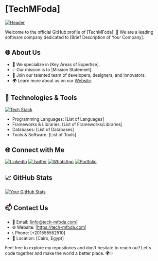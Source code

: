 # [TechMFoda]

[![Header](https://img.shields.io/badge/-Your%20Company%20Name-000?style=flat&logo=GitHub&logoColor=white)](https://github.com/monzerfoda)

Welcome to the official GitHub profile of [TechMFoda]! 🚀 We are a leading software company dedicated to [Brief Description of Your Company].

## 🌐 About Us

- 🚀 We specialize in [Key Areas of Expertise].
- 💡 Our mission is to [Mission Statement].
- 👥 Join our talented team of developers, designers, and innovators.
- 🌍 Learn more about us on our [Website](https://tech-mfoda.com).

## 🔧 Technologies & Tools

[![Tech Stack](https://img.shields.io/badge/-Tech%20Stack-000?style=flat&logoColor=white)](https://github.com/monzerfoda)

- Programming Languages: [List of Languages]
- Frameworks & Libraries: [List of Frameworks/Libraries]
- Databases: [List of Databases]
- Tools & Software: [List of Tools]

## 🌐 Connect with Me

[![LinkedIn](https://img.shields.io/badge/-LinkedIn-0A66C2?style=flat&logo=LinkedIn&logoColor=white)](https://www.linkedin.com/in/mfoda-tech)
[![Twitter](https://img.shields.io/badge/-Twitter-1DA1F2?style=flat&logo=Twitter&logoColor=white)](https://twitter.com/MfodaTech)
[![WhatsApp](https://img.shields.io/badge/-WhatsApp-25D366?style=flat&logo=WhatsApp&logoColor=white)](https://wa.me/201555552510)
[![Portfolio](https://img.shields.io/badge/-Portfolio-000?style=flat&logoColor=white)](https://your-portfolio.com)

## 📈 GitHub Stats

[![Your GitHub Stats](https://github-readme-stats.vercel.app/api?username=monzerfoda&show_icons=true&hide=contribs,prs&cache_seconds=86400&theme=radical)](https://github.com/monzerfoda)

## 📫 Contact Us

- 📧 Email: [info@tech-mfoda.com]
- 🌐 Website: [https://tech-mfoda.com]
- 📞 Phone: [+201555552510]
- 📍 Location: [Cairo, Egypt]


Feel free to explore my repositories and don't hesitate to reach out! Let's code together and make the world a better place. 🌍✨


